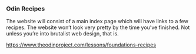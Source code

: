### Odin Recipes

The website will consist of a main index page which will have links to a few recipes. The website won’t look very pretty by the time you’ve finished. Not unless you’re into brutalist web design, that is.

https://www.theodinproject.com/lessons/foundations-recipes
